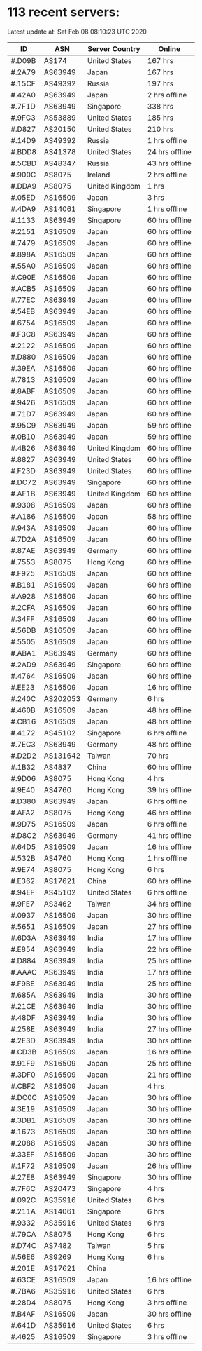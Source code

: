 # 113 recent servers:

Latest update at: Sat Feb 08 08:10:23 UTC 2020

| ID | ASN | Server Country | Online |
| -- | --- | -------------- | ------ |
| #.D09B | AS174 | United States | 167 hrs |
| #.2A79 | AS63949 | Japan | 167 hrs |
| #.15CF | AS49392 | Russia | 197 hrs |
| #.42A0 | AS63949 | Japan | 2 hrs offline |
| #.7F1D | AS63949 | Singapore | 338 hrs |
| #.9FC3 | AS53889 | United States | 185 hrs |
| #.D827 | AS20150 | United States | 210 hrs |
| #.14D9 | AS49392 | Russia | 1 hrs offline |
| #.BDD8 | AS41378 | United States | 24 hrs offline |
| #.5CBD | AS48347 | Russia | 43 hrs offline |
| #.900C | AS8075 | Ireland | 2 hrs offline |
| #.DDA9 | AS8075 | United Kingdom | 1 hrs |
| #.05ED | AS16509 | Japan | 3 hrs |
| #.4DA9 | AS14061 | Singapore | 1 hrs offline |
| #.1133 | AS63949 | Singapore | 60 hrs offline |
| #.2151 | AS16509 | Japan | 60 hrs offline |
| #.7479 | AS16509 | Japan | 60 hrs offline |
| #.898A | AS16509 | Japan | 60 hrs offline |
| #.55A0 | AS16509 | Japan | 60 hrs offline |
| #.C90E | AS16509 | Japan | 60 hrs offline |
| #.ACB5 | AS16509 | Japan | 60 hrs offline |
| #.77EC | AS63949 | Japan | 60 hrs offline |
| #.54EB | AS63949 | Japan | 60 hrs offline |
| #.6754 | AS16509 | Japan | 60 hrs offline |
| #.F3C8 | AS63949 | Japan | 60 hrs offline |
| #.2122 | AS16509 | Japan | 60 hrs offline |
| #.D880 | AS16509 | Japan | 60 hrs offline |
| #.39EA | AS16509 | Japan | 60 hrs offline |
| #.7813 | AS16509 | Japan | 60 hrs offline |
| #.8ABF | AS16509 | Japan | 60 hrs offline |
| #.9426 | AS16509 | Japan | 60 hrs offline |
| #.71D7 | AS63949 | Japan | 60 hrs offline |
| #.95C9 | AS63949 | Japan | 59 hrs offline |
| #.0B10 | AS63949 | Japan | 59 hrs offline |
| #.4B26 | AS63949 | United Kingdom | 60 hrs offline |
| #.8827 | AS63949 | United States | 60 hrs offline |
| #.F23D | AS63949 | United States | 60 hrs offline |
| #.DC72 | AS63949 | Singapore | 60 hrs offline |
| #.AF1B | AS63949 | United Kingdom | 60 hrs offline |
| #.9308 | AS16509 | Japan | 60 hrs offline |
| #.A186 | AS16509 | Japan | 58 hrs offline |
| #.943A | AS16509 | Japan | 60 hrs offline |
| #.7D2A | AS16509 | Japan | 60 hrs offline |
| #.87AE | AS63949 | Germany | 60 hrs offline |
| #.7553 | AS8075 | Hong Kong | 60 hrs offline |
| #.F925 | AS16509 | Japan | 60 hrs offline |
| #.B181 | AS16509 | Japan | 60 hrs offline |
| #.A928 | AS16509 | Japan | 60 hrs offline |
| #.2CFA | AS16509 | Japan | 60 hrs offline |
| #.34FF | AS16509 | Japan | 60 hrs offline |
| #.56DB | AS16509 | Japan | 60 hrs offline |
| #.5505 | AS16509 | Japan | 60 hrs offline |
| #.ABA1 | AS63949 | Germany | 60 hrs offline |
| #.2AD9 | AS63949 | Singapore | 60 hrs offline |
| #.4764 | AS16509 | Japan | 60 hrs offline |
| #.EE23 | AS16509 | Japan | 16 hrs offline |
| #.240C | AS202053 | Germany | 6 hrs |
| #.460B | AS16509 | Japan | 48 hrs offline |
| #.CB16 | AS16509 | Japan | 48 hrs offline |
| #.4172 | AS45102 | Singapore | 6 hrs offline |
| #.7EC3 | AS63949 | Germany | 48 hrs offline |
| #.D2D2 | AS131642 | Taiwan | 70 hrs |
| #.1B32 | AS4837 | China | 60 hrs offline |
| #.9D06 | AS8075 | Hong Kong | 4 hrs |
| #.9E40 | AS4760 | Hong Kong | 39 hrs offline |
| #.D380 | AS63949 | Japan | 6 hrs offline |
| #.AFA2 | AS8075 | Hong Kong | 46 hrs offline |
| #.9D75 | AS16509 | Japan | 6 hrs offline |
| #.D8C2 | AS63949 | Germany | 41 hrs offline |
| #.64D5 | AS16509 | Japan | 16 hrs offline |
| #.532B | AS4760 | Hong Kong | 1 hrs offline |
| #.9E74 | AS8075 | Hong Kong | 6 hrs |
| #.E362 | AS17621 | China | 60 hrs offline |
| #.94EF | AS45102 | United States | 6 hrs offline |
| #.9FE7 | AS3462 | Taiwan | 34 hrs offline |
| #.0937 | AS16509 | Japan | 30 hrs offline |
| #.5651 | AS16509 | Japan | 27 hrs offline |
| #.6D3A | AS63949 | India | 17 hrs offline |
| #.E854 | AS63949 | India | 22 hrs offline |
| #.D884 | AS63949 | India | 25 hrs offline |
| #.AAAC | AS63949 | India | 17 hrs offline |
| #.F9BE | AS63949 | India | 25 hrs offline |
| #.685A | AS63949 | India | 30 hrs offline |
| #.21CE | AS63949 | India | 30 hrs offline |
| #.48DF | AS63949 | India | 30 hrs offline |
| #.258E | AS63949 | India | 27 hrs offline |
| #.2E3D | AS63949 | India | 30 hrs offline |
| #.CD3B | AS16509 | Japan | 16 hrs offline |
| #.91F9 | AS16509 | Japan | 25 hrs offline |
| #.3DF0 | AS16509 | Japan | 21 hrs offline |
| #.CBF2 | AS16509 | Japan | 4 hrs |
| #.DC0C | AS16509 | Japan | 30 hrs offline |
| #.3E19 | AS16509 | Japan | 30 hrs offline |
| #.3DB1 | AS16509 | Japan | 30 hrs offline |
| #.1673 | AS16509 | Japan | 30 hrs offline |
| #.2088 | AS16509 | Japan | 30 hrs offline |
| #.33EF | AS16509 | Japan | 30 hrs offline |
| #.1F72 | AS16509 | Japan | 26 hrs offline |
| #.27E8 | AS63949 | Singapore | 30 hrs offline |
| #.7F6C | AS20473 | Singapore | 4 hrs |
| #.092C | AS35916 | United States | 6 hrs |
| #.211A | AS14061 | Singapore | 6 hrs |
| #.9332 | AS35916 | United States | 6 hrs |
| #.79CA | AS8075 | Hong Kong | 6 hrs |
| #.D74C | AS7482 | Taiwan | 5 hrs |
| #.56E6 | AS9269 | Hong Kong | 6 hrs |
| #.201E | AS17621 | China | |
| #.63CE | AS16509 | Japan | 16 hrs offline |
| #.7BA6 | AS35916 | United States | 6 hrs |
| #.28D4 | AS8075 | Hong Kong | 3 hrs offline |
| #.B4AF | AS16509 | Japan | 30 hrs offline |
| #.641D | AS35916 | United States | 6 hrs |
| #.4625 | AS16509 | Singapore | 3 hrs offline |

